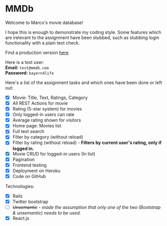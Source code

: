# MMDb

Welcome to Marco's movie database!

I hope this is enough to demonstrate my coding style.
Some features which are irelevant to the assignment have been stubbed, such as stubbing login functionality with a plain text check.

Find a production version [here](https://marcos-movie-database.herokuapp.com/home)<br>

Here is a test user:<br>
**Email:** `test@mmdb.com`<br>
**Password:** `bayern4life`

Here's a list of the assignment tasks and which ones have been done or left out:

- [x] Movie: Title, Text, Ratings, Category
- [x] All REST Actions for movie
- [x] Rating (5-star system) for movies
- [x] Only logged-in users can rate
- [x] Average rating shown for visitors
- [x] Home page: Movies list
- [x] Full text search
- [x] Filter by category (without reload)
- [x] Filter by rating (without reload) - **Filters by current user's rating, only if logged in.**
- [x] Movie CRUD for logged-in users (In list)
- [x] Pagination
- [x] Frontend testing
- [x] Deployment on Heroku
- [x] Code on GitHub

Technologies:
- [x] Rails
- [x] Twitter bootstrap
- [ ] ~~Unsemantic~~ - _made the assumption that only one of the two (Bootstrap & unsemantic) needs to be used._
- [x] React.js
